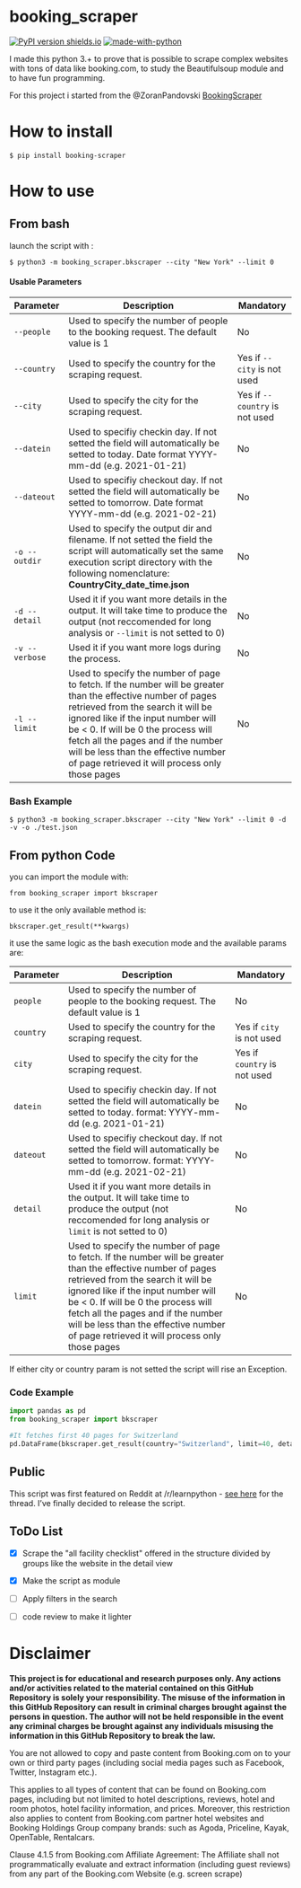 
# booking_scraper
[![PyPI version shields.io](https://img.shields.io/pypi/v/booking-scraper.svg)](https://pypi.org/project/booking-scraper/)
[![made-with-python](https://img.shields.io/badge/Made%20with-Python-1f425f.svg)](https://www.python.org/)


I made this python 3.+ to prove that is possible to scrape complex websites with tons of data like booking.com, to study the Beautifulsoup module and to have fun programming.

For this project i started from the @ZoranPandovski [BookingScraper](https://github.com/ZoranPandovski/BookingScraper)

# How to install

`$ pip install booking-scraper`

# How to use 

## From bash

launch the script with :

`$ python3 -m booking_scraper.bkscraper --city "New York" --limit 0 `

#### Usable Parameters

| Parameter  | Description | Mandatory |
| ------------- | ------------- |------------- |
| `--people`  | Used to specify the number of people to the booking request. The default value is 1 | No |
| `--country`  | Used to specify the country for the scraping request.  | Yes if `--city` is not used |
| `--city`  | Used to specify the city for the scraping request.  | Yes if `--country` is not used |
| `--datein`  | Used to specifiy checkin day. If not setted the field will automatically be setted to today. Date format YYYY-mm-dd (e.g. 2021-01-21)  | No |
| `--dateout`  | Used to specifiy checkout day. If not setted the field will automatically be setted to tomorrow. Date format YYYY-mm-dd (e.g. 2021-02-21) | No |
| `-o --outdir`  | Used to specify the output dir and filename. If not setted the field the script will automatically set the same execution script directory with the following nomenclature: **CountryCity_date_time.json** | No |
| `-d --detail`  | Used it if you want more details in the output. It will take time to produce the output (not reccomended for long analysis or `--limit` is not setted to 0)  | No |
| `-v --verbose`  | Used it if you want more logs during the process. | No |
| `-l --limit`  | Used to specify the number of page to fetch. If the number will be greater than the effective number of pages retrieved from the search it will be ignored like if the input number will be < 0. If will be 0 the process will fetch all the pages and if the number will be less than the effective number of page retrieved it will process only those pages | No |

### Bash Example

`$ python3 -m booking_scraper.bkscraper --city "New York" --limit 0 -d -v -o ./test.json`

## From python Code
you can import the module with:

`from booking_scraper import bkscraper`

to use it the only available method is:

`bkscraper.get_result(**kwargs)`

it use the same logic as the bash execution mode and the available params are:

| Parameter  | Description | Mandatory |
| ------------- | ------------- |------------- |
| `people`  | Used to specify the number of people to the booking request. The default value is 1 | No |
| `country`  | Used to specify the country for the scraping request.  | Yes if `city` is not used |
| `city`  | Used to specify the city for the scraping request.  | Yes if `country` is not used |
| `datein`  | Used to specifiy checkin day. If not setted the field will automatically be setted to today. format: YYYY-mm-dd (e.g. 2021-01-21)  | No |
| `dateout`  | Used to specifiy checkout day. If not setted the field will automatically be setted to tomorrow. format: YYYY-mm-dd (e.g. 2021-02-21)  | No |
| `detail`  | Used it if you want more details in the output. It will take time to produce the output (not reccomended for long analysis or `limit` is not setted to 0)  | No |
| `limit`  | Used to specify the number of page to fetch. If the number will be greater than the effective number of pages retrieved from the search it will be ignored like if the input number will be < 0. If will be 0 the process will fetch all the pages and if the number will be less than the effective number of page retrieved it will process only those pages | No |

If either city or country param is not setted the script will rise an Exception. 

### Code Example
```python
import pandas as pd
from booking_scraper import bkscraper

#It fetches first 40 pages for Switzerland
pd.DataFrame(bkscraper.get_result(country="Switzerland", limit=40, detail=False))
```
## Public

This script was first featured on Reddit at /r/learnpython - [see here](https://www.reddit.com/r/learnpython/comments/g60qui/my_first_python_project/) for the thread. I’ve finally decided to release the script.

## ToDo List

- [x] Scrape the "all facility checklist" offered in the structure divided by groups like the website in the detail view

- [x] Make the script as module

- [ ] Apply filters in the search

- [ ] code review to make it lighter

# Disclaimer

**This project is for educational and research purposes only. Any actions and/or activities related to the material contained on this GitHub Repository is solely your responsibility. The misuse of the information in this GitHub Repository can result in criminal charges brought against the persons in question. The author will not be held responsible in the event any criminal charges be brought against any individuals misusing the information in this GitHub Repository to break the law.**


You are not allowed to copy and paste content from Booking.com on to your own or third party pages (including social media pages such as Facebook, Twitter, Instagram etc.).

This applies to all types of content that can be found on Booking.com pages, including but not limited to hotel descriptions, reviews, hotel and room photos, hotel facility information, and prices. Moreover, this restriction also applies to content from Booking.com partner hotel websites and Booking Holdings Group company brands: such as Agoda, Priceline, Kayak, OpenTable, Rentalcars.

Clause 4.1.5 from Booking.com Affiliate Agreement: The Affiliate shall not programmatically evaluate and extract information (including guest reviews) from any part of the Booking.com Website (e.g. screen scrape)
